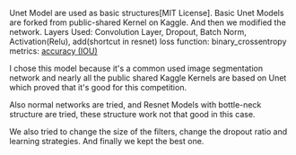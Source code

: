 Unet Model are used as basic structures[MIT License].
Basic Unet Models are forked from public-shared Kernel on Kaggle.
And then we modified the network.
Layers Used: Convolution Layer, Dropout, Batch Norm, Activation(Relu), add(shortcut in resnet)
loss function: binary_crossentropy
metrics: [accuracy (IOU)](https://www.kaggle.com/aglotero/another-iou-metric)

I chose this model because it's a common used image segmentation network and nearly all the public shared Kaggle Kernels are based on Unet which proved that it's good for this competition.

Also normal networks are tried, and Resnet Models with bottle-neck structure are tried, these structure work not that good in this case.

We also tried to change the size of the filters, change the dropout ratio and learning strategies. And finally we kept the best one.

